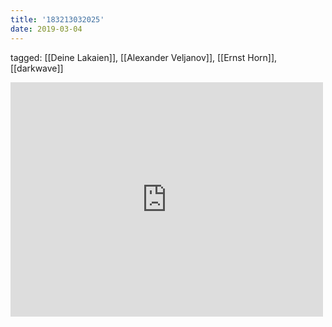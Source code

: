 ```yaml
---
title: '183213032025'
date: 2019-03-04
---
```

tagged: [[Deine Lakaien]], [[Alexander Veljanov]], [[Ernst Horn]], [[darkwave]]
<iframe allow="accelerometer; autoplay; clipboard-write; encrypted-media; gyroscope; picture-in-picture" allowfullscreen="" frameborder="0" height="375" id="youtube_iframe" src="https://www.youtube.com/embed/suT6zn6DW_k?feature=oembed&amp;enablejsapi=1&amp;origin=https://safe.txmblr.com&amp;wmode=opaque" width="500"></iframe>